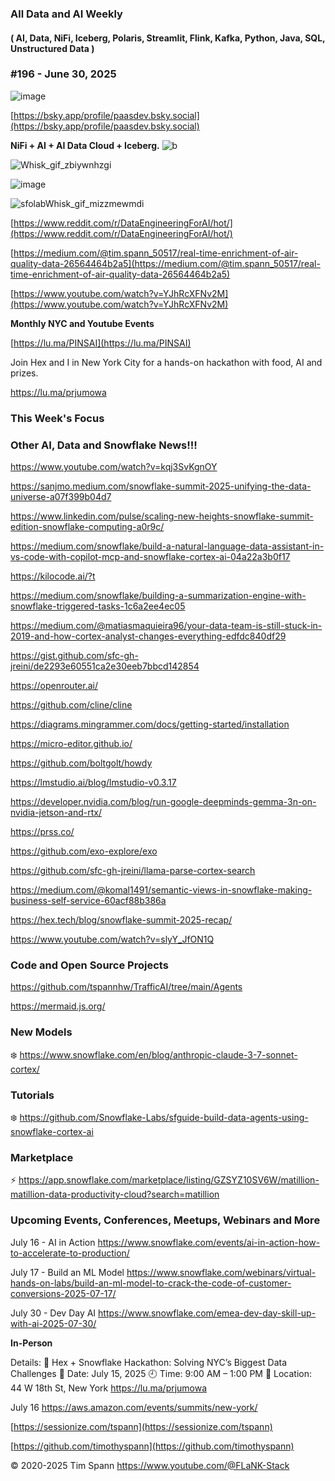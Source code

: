###  All Data and AI Weekly 
#### ( AI, Data, NiFi, Iceberg, Polaris, Streamlit, Flink, Kafka, Python, Java, SQL, Unstructured Data )  
### #196 - June 30, 2025

![image](https://github.com/user-attachments/assets/91b059cf-1238-43ba-a270-c122ada21ca4)

[https://bsky.app/profile/paasdev.bsky.social](https://bsky.app/profile/paasdev.bsky.social)

**NiFi + AI + AI Data Cloud + Iceberg.**
![b](https://images.credential.net/badge/tiny/g6fomszs_1741624330730_badge.png)


![Whisk_gif_zbiywnhzgi](https://github.com/user-attachments/assets/8dce8b4a-c27c-4e79-b983-ea24698ec96a)


![image](https://github.com/user-attachments/assets/39a2d749-60e4-450d-9b00-6b31029a8a7e)

![sfolabWhisk_gif_mizzmewmdi](https://github.com/user-attachments/assets/3580d3c7-a0f0-4e5e-a13c-488685901660)


[https://www.reddit.com/r/DataEngineeringForAI/hot/](https://www.reddit.com/r/DataEngineeringForAI/hot/)


[https://medium.com/@tim.spann_50517/real-time-enrichment-of-air-quality-data-26564464b2a5](https://medium.com/@tim.spann_50517/real-time-enrichment-of-air-quality-data-26564464b2a5)

[https://www.youtube.com/watch?v=YJhRcXFNv2M](https://www.youtube.com/watch?v=YJhRcXFNv2M)



**Monthly NYC and Youtube Events**

[https://lu.ma/PINSAI](https://lu.ma/PINSAI)

Join Hex and I in New York City for a hands-on hackathon with food, AI and prizes.

https://lu.ma/prjumowa


### This Week's Focus





### Other AI, Data and Snowflake News!!!

https://www.youtube.com/watch?v=kqj3SvKgnOY

https://sanjmo.medium.com/snowflake-summit-2025-unifying-the-data-universe-a07f399b04d7

https://www.linkedin.com/pulse/scaling-new-heights-snowflake-summit-edition-snowflake-computing-a0r9c/

https://medium.com/snowflake/build-a-natural-language-data-assistant-in-vs-code-with-copilot-mcp-and-snowflake-cortex-ai-04a22a3b0f17

https://kilocode.ai/?t

https://medium.com/snowflake/building-a-summarization-engine-with-snowflake-triggered-tasks-1c6a2ee4ec05

https://medium.com/@matiasmaquieira96/your-data-team-is-still-stuck-in-2019-and-how-cortex-analyst-changes-everything-edfdc840df29

https://gist.github.com/sfc-gh-jreini/de2293e60551ca2e30eeb7bbcd142854

https://openrouter.ai/

https://github.com/cline/cline

https://diagrams.mingrammer.com/docs/getting-started/installation

https://micro-editor.github.io/

https://github.com/boltgolt/howdy

https://lmstudio.ai/blog/lmstudio-v0.3.17

https://developer.nvidia.com/blog/run-google-deepminds-gemma-3n-on-nvidia-jetson-and-rtx/

https://prss.co/

https://github.com/exo-explore/exo

https://github.com/sfc-gh-jreini/llama-parse-cortex-search

https://medium.com/@komal1491/semantic-views-in-snowflake-making-business-self-service-60acf88b386a

https://hex.tech/blog/snowflake-summit-2025-recap/

https://www.youtube.com/watch?v=slyY_JfON1Q



### Code and Open Source Projects

https://github.com/tspannhw/TrafficAI/tree/main/Agents

https://mermaid.js.org/



### New Models


❄️  https://www.snowflake.com/en/blog/anthropic-claude-3-7-sonnet-cortex/


### Tutorials

❄️  https://github.com/Snowflake-Labs/sfguide-build-data-agents-using-snowflake-cortex-ai


### Marketplace

⚡️ https://app.snowflake.com/marketplace/listing/GZSYZ10SV6W/matillion-matillion-data-productivity-cloud?search=matillion


### Upcoming Events, Conferences, Meetups, Webinars and More

July 16 - AI in Action
https://www.snowflake.com/events/ai-in-action-how-to-accelerate-to-production/

July 17 - Build an ML Model
https://www.snowflake.com/webinars/virtual-hands-on-labs/build-an-ml-model-to-crack-the-code-of-customer-conversions-2025-07-17/

July 30 - Dev Day AI
https://www.snowflake.com/emea-dev-day-skill-up-with-ai-2025-07-30/

**In-Person**

Details:
🔹 Hex + Snowflake Hackathon: Solving NYC’s Biggest Data Challenges
📅 Date: July 15, 2025
🕘 Time: 9:00 AM – 1:00 PM
📍 Location: 44 W 18th St, New York
https://lu.ma/prjumowa

July 16
https://aws.amazon.com/events/summits/new-york/




[https://sessionize.com/tspann](https://sessionize.com/tspann)

[https://github.com/timothyspann](https://github.com/timothyspann)


&copy; 2020-2025 Tim Spann  https://www.youtube.com/@FLaNK-Stack
